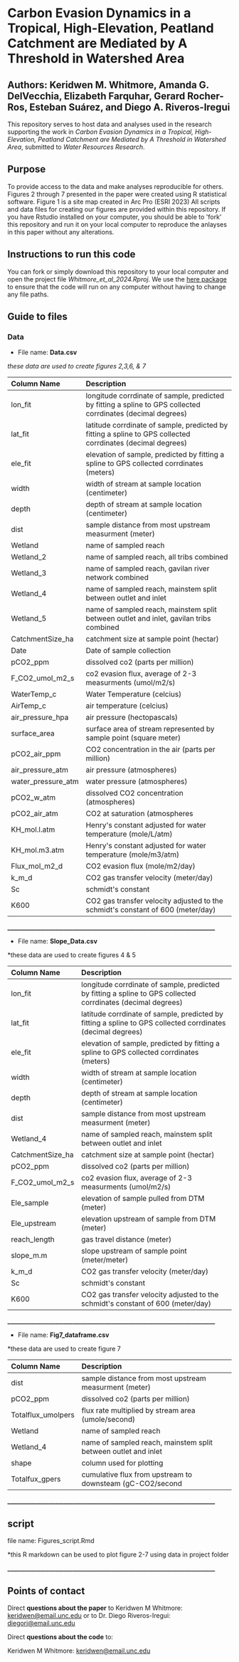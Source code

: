 # Carbon Evasion Dynamics in a Tropical, High-Elevation, Peatland Catchment are Mediated by A Threshold in Watershed Area

## Authors: Keridwen M. Whitmore, Amanda G. DelVecchia, Elizabeth Farquhar, Gerard Rocher-Ros, Esteban Suárez, and Diego A. Riveros-Iregui


This repository serves to host data and analyses used in the research supporting the work in *Carbon Evasion Dynamics in a Tropical, High-Elevation, Peatland Catchment are Mediated by A Threshold in Watershed Area*, submitted to *Water Resources Research*.

## Purpose  
  To provide access to the data and make analyses reproducible for others. Figures 2 through 7 presented in the paper were created using R statistical software. Figure 1 is a site map created in Arc Pro (ESRI 2023) All scripts and data files for creating our figures are provided within this repository. If you have Rstudio installed on your computer, you should be able to 'fork' this repository and run it on your local computer to reproduce the anlayses in this paper without any alterations.
  
## Instructions to run this code
You can fork or simply download this repository to your local computer and open the project file *Whitmore_et_al_2024.Rproj*. We use the [here package](https://github.com/jennybc/here_here) to ensure that the code will run on any computer without having to change any file paths. 
  
## Guide to files  

### Data

- File name: **Data.csv**

*these data are used to create figures 2,3,6, & 7*

| Column Name | Description |
| :--- | :---------- |
| lon_fit | longitude corrdinate of sample, predicted by fitting a spline to GPS collected corrdinates (decimal degrees)|
| lat_fit | latitude corrdinate of sample, predicted by fitting a spline to GPS collected corrdinates (decimal degrees) |
| ele_fit | elevation of sample, predicted by fitting a spline to GPS collected corrdinates (meters)  |
| width | width of stream at sample location (centimeter) |
| depth | depth of stream at sample location (centimeter) |
| dist | sample distance from most upstream measurment (meter) |
| Wetland | name of sampled reach  |
| Wetland_2 | name of sampled reach, all tribs combined  |
| Wetland_3 | name of sampled reach, gavilan river network combined |
| Wetland_4 | name of sampled reach, mainstem split between outlet and inlet  |
| Wetland_5 | name of sampled reach, mainstem split between outlet and inlet, gavilan tribs combined |
| CatchmentSize_ha | catchment size at sample point (hectar)  |
| Date | Date of sample collection |
| pCO2_ppm | dissolved co2 (parts per million)  |
| F_CO2_umol_m2_s | co2 evasion flux, average of 2-3 measurments (umol/m2/s) |
| WaterTemp_c | Water Temperature (celcius)  |
| AirTemp_c | air temperature (celcius) |
| air_pressure_hpa | air pressure (hectopascals) |
| surface_area | surface area of stream represented by sample point (square meter)  |
| pCO2_air_ppm | CO2 concentration in the air (parts per million) |
| air_pressure_atm | air pressure (atmospheres) |
| water_pressure_atm | water pressure (atmospheres) |
| pCO2_w_atm | dissolved CO2 concentration (atmospheres)  |
| pCO2_air_atm |  CO2 at saturation (atmospheres |
| KH_mol.l.atm |  Henry's constant adjusted for water temperature (mole/L/atm) |
| KH_mol.m3.atm | Henry's constant adjusted for water temperature (mole/m3/atm)  |
| Flux_mol_m2_d | CO2 evasion flux (mole/m2/day) |
| k_m_d | CO2 gas transfer velocity (meter/day) |
| Sc | schmidt's constant |
| K600 | CO2 gas transfer velocity adjusted to the schmidt's constant of 600 (meter/day) |


<strong>______________________________________________________________________</strong>

- File name: **Slope_Data.csv**

*these data are used to create figures 4 & 5
  
  | Column Name | Description |
  | :--- | :---------- |
| lon_fit | longitude corrdinate of sample, predicted by fitting a spline to GPS collected corrdinates (decimal degrees)|
| lat_fit | latitude corrdinate of sample, predicted by fitting a spline to GPS collected corrdinates (decimal degrees) |
| ele_fit | elevation of sample, predicted by fitting a spline to GPS collected corrdinates (meters)  |
| width | width of stream at sample location (centimeter) |
| depth | depth of stream at sample location (centimeter) |
| dist | sample distance from most upstream measurment (meter) |
| Wetland_4 | name of sampled reach, mainstem split between outlet and inlet  |
| CatchmentSize_ha | catchment size at sample point (hectar)  |
| pCO2_ppm | dissolved co2 (parts per million)  |
| F_CO2_umol_m2_s | co2 evasion flux, average of 2-3 measurments (umol/m2/s) |
| Ele_sample | elevation of sample pulled from DTM (meter) |
| Ele_upstream | elevation upstream of sample from DTM (meter) |
| reach_length | gas travel distance (meter) |
| slope_m.m | slope upstream of sample point (meter/meter) |
| k_m_d | CO2 gas transfer velocity (meter/day) |
| Sc | schmidt's constant |
| K600 | CO2 gas transfer velocity adjusted to the schmidt's constant of 600 (meter/day) |
  
<strong>______________________________________________________________________</strong>

- File name: **Fig7_dataframe.csv**

*these data are used to create figure 7
  
  | Column Name | Description |
  | :--- | :---------- |
  | dist | sample distance from most upstream measurment (meter) |
  | pCO2_ppm | dissolved co2 (parts per million)  |
  | Totalflux_umolpers | flux rate multiplied by stream area (umole/second) |
  | Wetland | name of sampled reach  |
  | Wetland_4 | name of sampled reach, mainstem split between outlet and inlet  |
  | shape | column used for plotting | 
  | Totalfux_gpers | cumulative flux from upstream to downsteam (gC-CO2/second | 

<strong>______________________________________________________________________</strong>
  
## script

file name: Figures_script.Rmd

*this R markdown can be used to plot figure 2-7 using data in project folder


<strong>______________________________________________________________________</strong>
  
## Points of contact  

Direct **questions about the paper** to Keridwen M Whitmore: <keridwen@email.unc.edu> or to Dr. Diego Riveros-Iregui: <diegori@email.unc.edu>

Direct **questions about the code** to:

Keridwen M Whitmore: <keridwen@email.unc.edu> 

